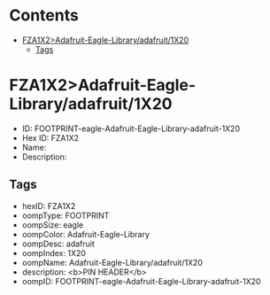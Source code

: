 



Contents
========

* [FZA1X2>Adafruit-Eagle-Library/adafruit/1X20](#fza1x2adafruit-eagle-libraryadafruit1x20)
	* [Tags](#tags)

# FZA1X2>Adafruit-Eagle-Library/adafruit/1X20

- ID: FOOTPRINT-eagle-Adafruit-Eagle-Library-adafruit-1X20
- Hex ID: FZA1X2
- Name: 
- Description: 

## Tags

- hexID: FZA1X2
- oompType: FOOTPRINT
- oompSize: eagle
- oompColor: Adafruit-Eagle-Library
- oompDesc: adafruit
- oompIndex: 1X20
- oompName: Adafruit-Eagle-Library/adafruit/1X20
- description: &lt;b&gt;PIN HEADER&lt;/b&gt;
- oompID: FOOTPRINT-eagle-Adafruit-Eagle-Library-adafruit-1X20
